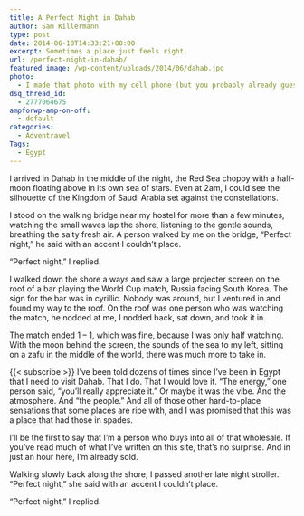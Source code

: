 ```yaml
---
title: A Perfect Night in Dahab
author: Sam Killermann
type: post
date: 2014-06-18T14:33:21+00:00
excerpt: Sometimes a place just feels right.
url: /perfect-night-in-dahab/
featured_image: /wp-content/uploads/2014/06/dahab.jpg
photo:
  - I made that photo with my cell phone (but you probably already guessed that).
dsq_thread_id:
  - 2777064675
ampforwp-amp-on-off:
  - default
categories:
  - Adventravel
Tags: 
  - Egypt
---
```

I arrived in Dahab in the middle of the night, the Red Sea choppy with a half-moon floating above in its own sea of stars. Even at 2am, I could see the silhouette of the Kingdom of Saudi Arabia set against the constellations.

I stood on the walking bridge near my hostel for more than a few minutes, watching the small waves lap the shore, listening to the gentle sounds, breathing the salty fresh air. A person walked by me on the bridge, &#8220;Perfect night,&#8221; he said with an accent I couldn&#8217;t place.

&#8220;Perfect night,&#8221; I replied.<!--more-->

I walked down the shore a ways and saw a large projecter screen on the roof of a bar playing the World Cup match, Russia facing South Korea. The sign for the bar was in cyrillic. Nobody was around, but I ventured in and found my way to the roof. On the roof was one person who was watching the match, he nodded at me, I nodded back, sat down, and took it in.

The match ended 1 &#8211; 1, which was fine, because I was only half watching. With the moon behind the screen, the sounds of the sea to my left, sitting on a zafu in the middle of the world, there was much more to take in.

{{< subscribe >}}
I&#8217;ve been told dozens of times since I&#8217;ve been in Egypt that I need to visit Dahab. That I do. That I would love it. &#8220;The energy,&#8221; one person said, &#8220;you&#8217;ll really appreciate it.&#8221; Or maybe it was the vibe. And the atmosphere. And &#8220;the people.&#8221; And all of those other hard-to-place sensations that some places are ripe with, and I was promised that this was a place that had those in spades.

I&#8217;ll be the first to say that I&#8217;m a person who buys into all of that wholesale. If you&#8217;ve read much of what I&#8217;ve written on this site, that&#8217;s no surprise. And in just an hour here, I&#8217;m already sold.

Walking slowly back along the shore, I passed another late night stroller. &#8220;Perfect night,&#8221; she said with an accent I couldn&#8217;t place.

&#8220;Perfect night,&#8221; I replied.
